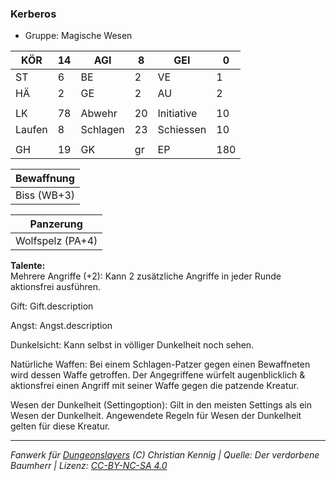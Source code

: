 ### Kerberos  
- Gruppe: Magische Wesen  

| KÖR | 14 | AGI | 8 | GEI | 0 |
| --- | --- | --- | --- | --- | --- |
| ST | 6 | BE | 2 | VE | 1 |
| HÄ | 2 | GE | 2 | AU | 2 |
|  |  |  |  |  |  |
| LK | 78 | Abwehr | 20 | Initiative | 10 |
| Laufen | 8 | Schlagen | 23 | Schiessen | 10 |
|  |  |  |  |  |  |
| GH | 19 | GK | gr | EP | 180 |


| Bewaffnung |
| --- |
| Biss (WB+3) |


| Panzerung |
| --- |
| Wolfspelz (PA+4) |


**Talente:**  
Mehrere Angriffe (+2): Kann 2 zusätzliche Angriffe in jeder Runde aktionsfrei ausführen.

Gift: Gift.description

Angst: Angst.description

Dunkelsicht: Kann selbst in völliger Dunkelheit noch sehen.

Natürliche Waffen: Bei einem Schlagen-Patzer gegen einen Bewaffneten wird dessen Waffe getroffen. Der Angegriffene würfelt augenblicklich & aktionsfrei einen Angriff mit seiner Waffe gegen die patzende Kreatur.

Wesen der Dunkelheit (Settingoption): Gilt in den meisten Settings als ein Wesen der Dunkelheit. Angewendete Regeln für Wesen der Dunkelheit gelten für diese Kreatur.





___
*Fanwerk für [Dungeonslayers](https://www.dungeonslayers.net/) (C) Christian Kennig | Quelle: Der verdorbene Baumherr | Lizenz: [CC-BY-NC-SA 4.0](https://creativecommons.org/licenses/by-nc-sa/4.0/deed.de)*